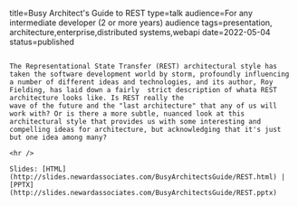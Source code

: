 title=Busy Architect's Guide to REST
type=talk
audience=For any intermediate developer (2 or more years) audience
tags=presentation, architecture,enterprise,distributed systems,webapi
date=2022-05-04
status=published
~~~~~~

The Representational State Transfer (REST) architectural style has taken the software development world by storm, profoundly influencing a number of different ideas and technologies, and its author, Roy Fielding, has laid down a fairly  strict description of whata REST architecture looks like. Is REST really the
wave of the future and the "last architecture" that any of us will work with? Or is there a more subtle, nuanced look at this architectural style that provides us with some interesting and compelling ideas for architecture, but acknowledging that it's just but one idea among many?
    
<hr />

Slides: [HTML](http://slides.newardassociates.com/BusyArchitectsGuide/REST.html) | [PPTX](http://slides.newardassociates.com/BusyArchitectsGuide/REST.pptx)
